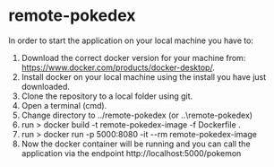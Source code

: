 # remote-pokedex

In order to start the application on your local machine you have to:
1. Download the correct docker version for your machine from: https://www.docker.com/products/docker-desktop/.
1. Install docker on your local machine using the install you have just downloaded.
1. Clone the repository to a local folder using git.
1. Open a terminal (cmd).
1. Change directory to ../remote-pokedex (or ..\remote-pokedex)
1. run > docker build -t remote-pokedex-image -f Dockerfile .
1. run > docker run -p 5000:8080 -it --rm remote-pokedex-image
1. Now the docker container will be running and you can call the application via the endpoint http://localhost:5000/pokemon